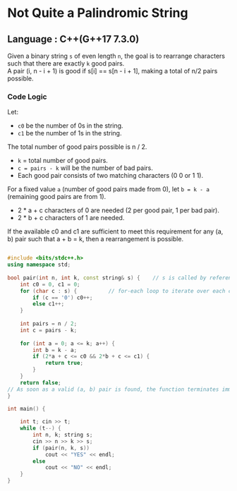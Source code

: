 # Not Quite a Palindromic String
## Language : C++(G++17 7.3.0)

Given a binary string `s` of even length `n`, the goal is to rearrange characters such that there are exactly `k` good pairs.  
A pair (i, n - i + 1) is good if s[i] == s[n - i + 1], making a total of n/2 pairs possible.

### Code Logic

Let:
- `c0` be the number of 0s in the string.
- `c1` be the number of 1s in the string.  

The total number of good pairs possible is n / 2.  

- `k` = total number of good pairs.   
- `c = pairs - k` will be the number of bad pairs. 
- Each good pair consists of two matching characters (0 0 or 1 1).  

For a fixed value `a` (number of good pairs made from 0), let `b = k - a` (remaining good pairs are from 1).

- 2 * a + c characters of 0 are needed (2 per good pair, 1 per bad pair).
- 2 * b + c characters of 1 are needed.

If the available c0 and c1 are sufficient to meet this requirement for any (a, b) pair such that a + b = k, then a rearrangement is possible.

```cpp

#include <bits/stdc++.h>
using namespace std;
 
bool pair(int n, int k, const string& s) {    // s is called by reference as a constant to ensure it is not modified inside the function.
    int c0 = 0, c1 = 0;
    for (char c : s) {          // for-each loop to iterate over each character in the string
        if (c == '0') c0++;
        else c1++;
    }
 
    int pairs = n / 2;
    int c = pairs - k; 
    
    for (int a = 0; a <= k; a++) {
        int b = k - a;
        if (2*a + c <= c0 && 2*b + c <= c1) {
            return true;
        }
    }
    return false;
// As soon as a valid (a, b) pair is found, the function terminates immediately by returning true, skipping the rest of the loop. If no such pair is found, function returns false.
}
 
int main() {

    int t; cin >> t;
    while (t--) {
        int n, k; string s;
        cin >> n >> k >> s;
        if (pair(n, k, s))
            cout << "YES" << endl;
        else
            cout << "NO" << endl;
    }
}

```

